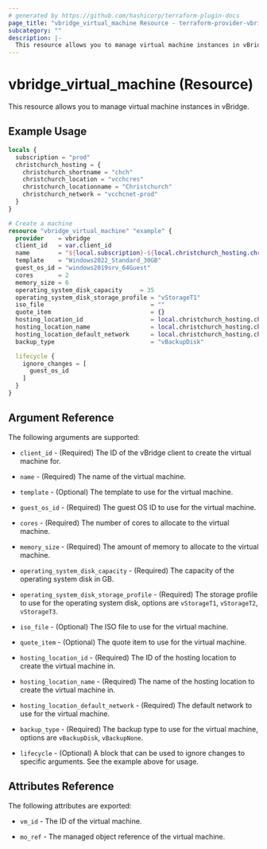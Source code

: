 ```yaml
---
# generated by https://github.com/hashicorp/terraform-plugin-docs
page_title: "vbridge_virtual_machine Resource - terraform-provider-vbridge"
subcategory: ""
description: |-
  This resource allows you to manage virtual machine instances in vBridge.
---
```


# vbridge_virtual_machine (Resource)

This resource allows you to manage virtual machine instances in vBridge.

## Example Usage

```terraform
locals {
  subscription = "prod"
  christchurch_hosting = {
    christchurch_shortname = "chch"
    christchurch_location = "vcchcres"
    christchurch_locationname = "Christchurch"
    christchurch_network = "vcchcnet-prod"
  }
}

# Create a machine
resource "vbridge_virtual_machine" "example" {
  provider    = vbridge
  client_id   = var.client_id
  name        = "${local.subscription}-${local.christchurch_hosting.christchurch_shortname}-example"
  template    = "Windows2022_Standard_30GB"
  guest_os_id = "windows2019srv_64Guest"
  cores       = 2
  memory_size = 6
  operating_system_disk_capacity     = 35
  operating_system_disk_storage_profile = "vStorageT1"
  iso_file                              = ""
  quote_item                            = {}
  hosting_location_id                   = local.christchurch_hosting.christchurch_location
  hosting_location_name                 = local.christchurch_hosting.christchurch_locationname
  hosting_location_default_network      = local.christchurch_hosting.christchurch_network
  backup_type                           = "vBackupDisk"

  lifecycle {
    ignore_changes = [
      guest_os_id
    ]
  }
}
```

## Argument Reference

The following arguments are supported:

* `client_id` - (Required) The ID of the vBridge client to create the virtual machine for.

* `name` - (Required) The name of the virtual machine.

* `template` - (Optional) The template to use for the virtual machine.

* `guest_os_id` - (Required) The guest OS ID to use for the virtual machine.

* `cores` - (Required) The number of cores to allocate to the virtual machine.

* `memory_size` - (Required) The amount of memory to allocate to the virtual machine.

* `operating_system_disk_capacity` - (Required) The capacity of the operating system disk in GB.

* `operating_system_disk_storage_profile` - (Required) The storage profile to use for the operating system disk, options are `vStorageT1`, `vStorageT2`, `vStorageT3`.

* `iso_file` - (Optional) The ISO file to use for the virtual machine.

* `quote_item` - (Optional) The quote item to use for the virtual machine.

* `hosting_location_id` - (Required) The ID of the hosting location to create the virtual machine in.

* `hosting_location_name` - (Required) The name of the hosting location to create the virtual machine in.

* `hosting_location_default_network` - (Required) The default network to use for the virtual machine.

* `backup_type` - (Required) The backup type to use for the virtual machine, options are `vBackupDisk`, `vBackupNone`.

* `lifecycle` - (Optional) A block that can be used to ignore changes to specific arguments. See the example above for usage.

## Attributes Reference

The following attributes are exported:

* `vm_id` - The ID of the virtual machine.

* `mo_ref` - The managed object reference of the virtual machine.

